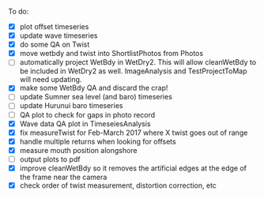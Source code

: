 To do:
- [x] plot offset timeseries
- [x] update wave timeseries
- [x] do some QA on Twist
- [x] move wetbdy and twist into ShortlistPhotos from Photos
- [ ] automatically project WetBdy in WetDry2. This will allow cleanWetBdy to be
      included in WetDry2 as well. ImageAnalysis and TestProjectToMap will need 
      updating.
- [x] make some WetBdy QA and discard the crap!
- [ ] update Sumner sea level (and baro) timeseries
- [ ] update Hurunui baro timeseries
- [ ] QA plot to check for gaps in photo record
- [x] Wave data QA plot in TimeseiesAnalysis
- [x] fix measureTwist for Feb-March 2017 where X twist goes out of range
- [x] handle multiple returns when looking for offsets
- [x] measure mouth position alongshore
- [ ] output plots to pdf
- [x] improve cleanWetBdy so it removes the artificial edges at the edge of the 
      frame near the camera
- [x] check order of twist measurement, distortion correction, etc
